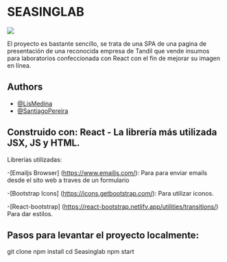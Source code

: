 # SEASINGLAB

![](https://res.cloudinary.com/dmatgvjjy/image/upload/v1679348326/Seasinglab/fondo_qjmwtt.jpg) 


El proyecto es bastante sencillo, se trata de una SPA de una pagina de presentación de una reconocida  empresa de Tandil que vende insumos para laboratorios confeccionada con React con el fin de mejorar su imagen en línea.


## Authors

- [@LisMedina](https://www.linkedin.com/in/lis-medina/)
- [@SantiagoPereira](https://www.linkedin.com/in/santiago-pereira-994229244/)


## Construido con: React - La librería más utilizada JSX, JS y HTML. 
Librerías utilizadas:

-[Emailjs Browser] (https://www.emailjs.com/): 
Para para enviar emails desde el sito web a traves de un formulario   

-[Bootstrap Icons] (https://icons.getbootstrap.com/):
Para utilizar iconos.

-[React-bootstrap] (https://react-bootstrap.netlify.app/utilities/transitions/)
Para dar estilos.

## Pasos para levantar el proyecto localmente:

git clone
npm install
cd Seasinglab
npm start
